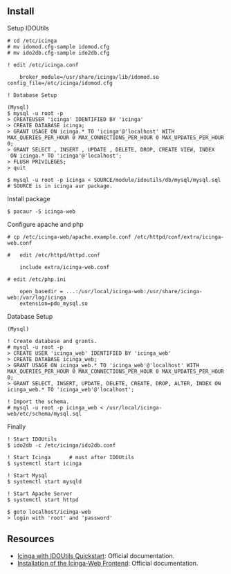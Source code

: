 Install
-------

Setup IDOUtils
	
	# cd /etc/icinga
	# mv idomod.cfg-sample idomod.cfg
	# mv ido2db.cfg-sample ido2db.cfg

	! edit /etc/icinga.conf

		broker_module=/usr/share/icinga/lib/idomod.so config_file=/etc/icinga/idomod.cfg

	! Database Setup

	(Mysql)
	$ mysql -u root -p
	> CREATEUSER 'icinga' IDENTIFIED BY 'icinga'
	> CREATE DATABASE icinga;
	> GRANT USAGE ON icinga.* TO 'icinga'@'localhost' WITH MAX_QUERIES_PER_HOUR 0 MAX_CONNECTIONS_PER_HOUR 0 MAX_UPDATES_PER_HOUR 0;
	> GRANT SELECT , INSERT , UPDATE , DELETE, DROP, CREATE VIEW, INDEX
	 ON icinga.* TO 'icinga'@'localhost';
	> FLUSH PRIVILEGES;
	> quit

	$ mysql -u root -p icinga < SOURCE/module/idoutils/db/mysql/mysql.sql # SOURCE is in icinga aur package.

Install package

	$ pacaur -S icinga-web 

Configure apache and php

	# cp /etc/icinga-web/apache.example.conf /etc/httpd/conf/extra/icinga-web.conf

	#	edit /etc/httpd/httpd.conf 

		include extra/icinga-web.conf

	# edit /etc/php.ini

		open_basedir = ...:/usr/local/icinga-web:/usr/share/icinga-web:/var/log/icinga
		extension=pdo_mysql.so

Database Setup 

	(Mysql)

	! Create database and grants.
	# mysql -u root -p
	> CREATE USER 'icinga_web' IDENTIFIED BY 'icinga_web'
	> CREATE DATABASE icinga_web;
	> GRANT USAGE ON icinga_web.* TO 'icinga_web'@'localhost' WITH MAX_QUERIES_PER_HOUR 0 MAX_CONNECTIONS_PER_HOUR 0 MAX_UPDATES_PER_HOUR 0;
	> GRANT SELECT, INSERT, UPDATE, DELETE, CREATE, DROP, ALTER, INDEX ON icinga_web.* TO 'icinga_web'@'localhost';
 
	! Import the schema.
	# mysql -u root -p icinga_web < /usr/local/icinga-web/etc/schema/mysql.sql

Finally

	! Start IDOUtils
	$ ido2db -c /etc/icinga/ido2db.conf

	! Start Icinga      # must after IDOUtils
	$ systemctl start icinga

	! Start Mysql
	$ systemctl start mysqld

	! Start Apache Server
	$ systemctl start httpd

	$ goto localhost/icinga-web
	> login with 'root' and 'password'

Resources
---------

* [Icinga with IDOUtils Quickstart](http://docs.icinga.org/latest/en/quickstart-idoutils.html): Official documentation.
* [Installation of the Icinga-Web Frontend](http://docs.icinga.org/latest/en/icinga-web-scratch.html): Official documentation.
